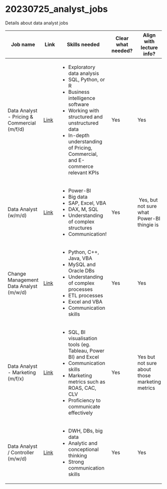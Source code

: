# 20230725_analyst_jobs
Details about data analyst jobs

| Job name | Link | Skills needed | Clear what needed? | Align with lecture info? |              
| - | - | - | - | - |
| Data Analyst - Pricing & Commercial (m/f/d) | [Link](https://www.stepstone.de/stellenangebote--Data-Analyst-Pricing-Commercial-m-f-d-Duesseldorf-Palma-de-Mallorca-METRO-Markets-GmbH--9847836-inline.html?rltr=1_1_25_seorl_m_0_0_0_0_1_0) | <ul><li>Exploratory data analysis</li><li>SQL, Python, or R</li><li>Business intelligence software</li><li>Working with structured and unstructured data</li><li>In-depth understanding of Pricing, Commercial, and E-commerce relevant KPIs</li></ul> | Yes | Yes |
| Data Analyst (w/m/d) | [Link](https://www.stepstone.de/stellenangebote--Data-Analyst-w-m-d-Aerzen-bei-Hameln-Lenze-SE--9730878-inline.html) | <ul><li>Power-BI</li><li>Big data</li><li>SAP, Excel, VBA</li><li>DAX, M, SQL</li><li>Understanding of complex structures</li><li>Communication!</li></ul> | Yes | Yes, but not sure what Power-BI thingie is |
| Change Management Data Analyst (m/w/d) | [Link](https://www.stepstone.de/stellenangebote--Change-Management-Data-Analyst-m-w-d-Kobern-gondorf-Kobern-Gondorf-Amazon-Europe-Core--9842039-inline.html) | <ul><li>Python, C++, Java, VBA</li><li>MySQL and Oracle DBs</li><li>Understanding of complex processes</li><li>ETL processes</li><li>Excel and VBA</li><li>Communication skills</li></ul> | Yes | Yes |
| Data Analyst - Marketing (m/f/x) | [Link](https://www.stepstone.de/stellenangebote--Data-Analyst-Marketing-m-f-x-Muenchen-Scalable-Capital-GmbH--9828178-inline.html) | <ul><li>SQL, BI visualisation tools (eg. Tableau, Power BI) and Excel</li><li>Communication skills</li><li>Marketing metrics such as ROAS, CAC, CLV</li><li>Proficiency to communicate effectively</li></ul> | Yes | Yes but not sure about those marketing metrics |
| Data Analyst / Controller (m/w/d) | [Link](https://www.stepstone.de/stellenangebote--Data-Analyst-Controller-m-w-d-in-Muenchen-Muenchen-Versicherungskammer-Bayern--9764917-inline.html) | <ul><li>DWH, DBs, big data</li><li>Analytic and conceptional thinking</li><li>Strong communication skills</li></ul> | Yes | Yes |
